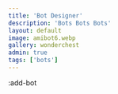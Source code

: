 ```yaml
---
title: 'Bot Designer'
description: 'Bots Bots Bots'
layout: default
image: amibot6.webp
gallery: wonderchest
admin: true
tags: ['bots']
---
```


:add-bot
